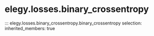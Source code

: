 
# elegy.losses.binary_crossentropy

::: elegy.losses.binary_crossentropy.binary_crossentropy
    selection:
        inherited_members: true
